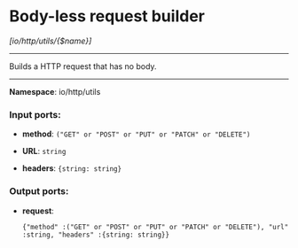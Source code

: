 # Body-less request builder

_[io/http/utils/{$name}]_

---

Builds a HTTP request that has no body.

---

__Namespace__: io/http/utils

### Input ports:

* __method__: ` ("GET" or "POST" or "PUT" or "PATCH" or "DELETE") `


* __URL__: ` string `


* __headers__: ` {string: string} `

### Output ports:

* __request__: 
    ```
    {"method" :("GET" or "POST" or "PUT" or "PATCH" or "DELETE"), "url" :string, "headers" :{string: string}}
    ```


